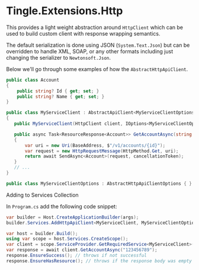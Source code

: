 # Tingle.Extensions.Http

This provides a light weight abstraction around `HttpClient` which can be used to build custom client with response wrapping semantics.

The default serialization is done using JSON (`System.Text.Json`) but can be overridden to handle XML, SOAP, or any other formats including just changing the serializer to `Newtonsoft.Json`.

Below we'll go through some examples of how the `AbstractHttpApiClient`.

```cs
public class Account
{
    public string? Id { get; set; }
    public string? Name { get; set; }
}

public class MyServiceClient : AbstractApiClient<MyServiceClientOptions>
{
   public MyServiceClient(HttpClient client, IOptions<MyServiceClientOptions> optionsAccessor) : base(client, optionsAccessor){}

   public async Task<ResourceResponse<Account>> GetAccountAsync(string id, CancellationToken cancellationToken = default)
   {
       var uri = new Uri(BaseAddress, $"/v1/accounts/{id}");
       var request = new HttpRequestMessage(HttpMethod.Get, uri);
       return await SendAsync<Account>(request, cancellationToken);
   }
   // ...
}

public class MyServiceClientOptions : AbstractHttpApiClientOptions { }
```

Adding to Services Collection

In `Program.cs` add the following code snippet:

```cs
var builder = Host.CreateApplicationBuilder(args);
builder.Services.AddHttpApiClient<MyServiceClient, MyServiceClientOptions>();

var host = builder.Build();
using var scope = host.Services.CreateScope();
var client = scope.ServiceProvider.GetRequiredService<MyServiceClient>();
var response = await client.GetAccountAsync("123456789");
response.EnsureSuccess(); // throws if not successful
response.EnsureHasResource(); // throws if the response body was empty (null resource)
```
